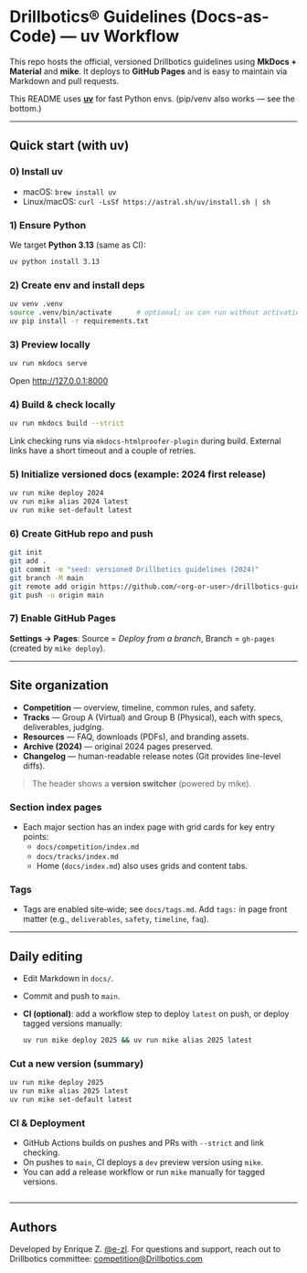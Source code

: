 # Drillbotics® Guidelines (Docs-as-Code) — **uv** Workflow

This repo hosts the official, versioned Drillbotics guidelines using **MkDocs + Material** and **mike**. It deploys to **GitHub Pages** and is easy to maintain via Markdown and pull requests.

This README uses **[uv](https://github.com/astral-sh/uv)** for fast Python envs. (pip/venv also works — see the bottom.)

---

## Quick start (with **uv**)

### 0) Install uv

- macOS: `brew install uv`
- Linux/macOS: `curl -LsSf https://astral.sh/uv/install.sh | sh`

### 1) Ensure Python

We target **Python 3.13** (same as CI):

```bash
uv python install 3.13
```

### 2) Create env and install deps

```bash
uv venv .venv
source .venv/bin/activate      # optional; uv can run without activation
uv pip install -r requirements.txt
```

### 3) Preview locally

```bash
uv run mkdocs serve
```

Open <http://127.0.0.1:8000>

### 4) Build & check locally

```bash
uv run mkdocs build --strict
```

Link checking runs via `mkdocs-htmlproofer-plugin` during build. External links have a short timeout and a couple of retries.

### 5) Initialize versioned docs (example: 2024 first release)

```bash
uv run mike deploy 2024
uv run mike alias 2024 latest
uv run mike set-default latest
```

### 6) Create GitHub repo and push

```bash
git init
git add .
git commit -m "seed: versioned Drillbotics guidelines (2024)"
git branch -M main
git remote add origin https://github.com/<org-or-user>/drillbotics-guidelines.git
git push -u origin main
```

### 7) Enable GitHub Pages

**Settings → Pages**: Source = *Deploy from a branch*, Branch = `gh-pages` (created by `mike deploy`).

---

## Site organization

- **Competition** — overview, timeline, common rules, and safety.
- **Tracks** — Group A (Virtual) and Group B (Physical), each with specs, deliverables, judging.
- **Resources** — FAQ, downloads (PDFs), and branding assets.
- **Archive (2024)** — original 2024 pages preserved.
- **Changelog** — human-readable release notes (Git provides line-level diffs).

> The header shows a **version switcher** (powered by mike).

### Section index pages
- Each major section has an index page with grid cards for key entry points:
  - `docs/competition/index.md`
  - `docs/tracks/index.md`
  - Home (`docs/index.md`) also uses grids and content tabs.

### Tags
- Tags are enabled site‑wide; see `docs/tags.md`. Add `tags:` in page front matter (e.g., `deliverables`, `safety`, `timeline`, `faq`).

---

## Daily editing

- Edit Markdown in `docs/`.
- Commit and push to `main`.
- **CI (optional)**: add a workflow step to deploy `latest` on push, or deploy tagged versions manually:

  ```bash
  uv run mike deploy 2025 && uv run mike alias 2025 latest

### Cut a new version (summary)
```bash
uv run mike deploy 2025
uv run mike alias 2025 latest
uv run mike set-default latest
```

### CI & Deployment
- GitHub Actions builds on pushes and PRs with `--strict` and link checking.
- On pushes to `main`, CI deploys a `dev` preview version using `mike`.
- You can add a release workflow or run `mike` manually for tagged versions.
  ```

---

## Authors

Developed by Enrique Z. [@e-zl](https://github.com/e-zl). For questions and support, reach out to Drillbotics committee: [competition@Drillbotics.com](mailto:competition@Drillbotics.com)
